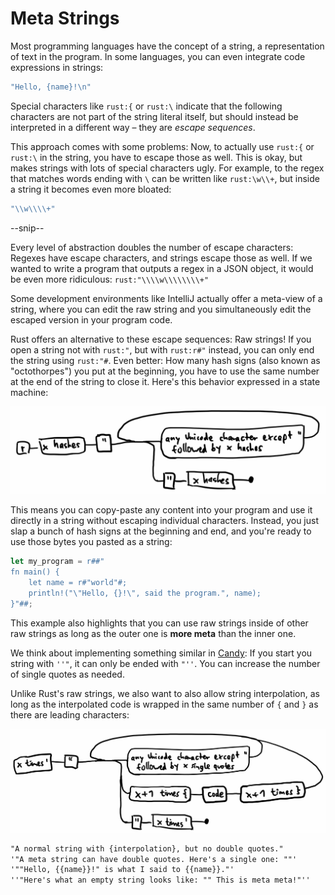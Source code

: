 # Meta Strings

Most programming languages have the concept of a string, a representation of text in the program. In some languages, you can even integrate code expressions in strings:

```rust
"Hello, {name}!\n"
```

Special characters like `rust:{` or `rust:\` indicate that the following characters are not part of the string literal itself, but should instead be interpreted in a different way – they are _escape sequences_.

This approach comes with some problems: Now, to actually use `rust:{` or `rust:\` in the string, you have to escape those as well.
This is okay, but makes strings with lots of special characters ugly. For example, to the regex that matches words ending with `\` can be written like `rust:\w\\+`, but inside a string it becomes even more bloated:

```rust
"\\w\\\\+"
```

--snip--

Every level of abstraction doubles the number of escape characters: Regexes have escape characters, and strings escape those as well. If we wanted to write a program that outputs a regex in a JSON object, it would be even more ridiculous: `rust:"\\\\w\\\\\\\\+"`

Some development environments like IntelliJ actually offer a meta-view of a string, where you can edit the raw string and you simultaneously edit the escaped version in your program code.

Rust offers an alternative to these escape sequences: Raw strings!
If you open a string not with `rust:"`, but with `rust:r#"` instead, you can only end the string using `rust:"#`. Even better: How many hash signs (also known as "octothorpes") you put at the beginning, you have to use the same number at the end of the string to close it. Here's this behavior expressed in a state machine:

![invert:state machine for Rust raw strings](files/rust-strings.webp)

This means you can copy-paste any content into your program and use it directly in a string without escaping individual characters. Instead, you just slap a bunch of hash signs at the beginning and end, and you're ready to use those bytes you pasted as a string:

```rust
let my_program = r##"
fn main() {
    let name = r#"world"#;
    println!("\"Hello, {}!\", said the program.", name);
}"##;
```

This example also highlights that you can use raw strings inside of other raw strings as long as the outer one is **more meta** than the inner one.

We think about implementing something similar in [Candy](https://github.com/candy-lang/candy): If you start you string with `''"`, it can only be ended with `"''`. You can increase the number of single quotes as needed.

Unlike Rust's raw strings, we also want to also allow string interpolation, as long as the interpolated code is wrapped in the same number of `{` and `}` as there are leading characters:

![invert:state machine for Candy strings](files/meta-strings.webp)

```txt
"A normal string with {interpolation}, but no double quotes."
'"A meta string can have double quotes. Here's a single one: ""'
'""Hello, {{name}}!" is what I said to {{name}}."'
''"Here's what an empty string looks like: "" This is meta meta!"''
```
